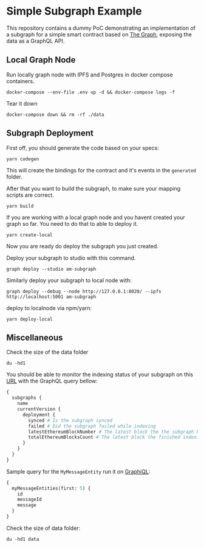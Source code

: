 # Simple Subgraph Example

This repository contains a dummy PoC demonstrating an implementation of a subgraph for a simple smart contract based on [The Graph](https://thegraph.com/), exposing the data as a GraphQL API.

## Local Graph Node

Run locally graph node with IPFS and Postgres in docker compose containers.

```shell
docker-compose --env-file .env up -d && docker-compose logs -f
```

Tear it down

```shell
docker-compose down && rm -rf ./data
```

## Subgraph Deployment

First off, you should generate the code based on your specs:

```shell
yarn codegen
```

This will create the bindings for the contract and it's events in the `generated` folder.

After that you want to build the subgraph, to make sure your mapping scripts are correct.

```shell
yarn build
```

If you are working with a local graph node and you havent created your graph so far. You need to do that to able to deploy it.

```shell
yarn create-local
```

Now you are ready do deploy the subgraph you just created.


Deploy your subgraph to studio with this command.

```shell
graph deploy --studio am-subgraph
```

Similarly deploy your subgraph to local node with:

```shell
graph deploy --debug --node http://127.0.0.1:8020/ --ipfs http://localhost:5001 am-subgraph
```

deploy to localnode via npm/yarn:

```shell
yarn deploy-local
```

## Miscellaneous

Check the size of the data folder

```shell
du -hd1
```

You should be able to monitor the indexing status of your subgraph on this [URL](http://localhost:8000/subgraphs/graphql) with the GraphQL query bellow:

```GraphQL
{
  subgraphs {
    name
    currentVersion {
      deployment {
        synced # Is the subgraph synced
        failed # Did the subgraph failed while indexing
        latestEthereumBlockNumber # The latest block the the subgraph knows to exists
        totalEthereumBlocksCount # The latest block the finished indexing
      }
    }
  }
}
```

Sample query for the `MyMessageEntity` run it on [GraphiQL](http://localhost:8000/subgraphs/name/am-subgraph):

```GraphQL
{
  myMessageEntities(first: 5) {
    id
    messageId
    message
  }
}
```

Check the size of data folder:

```shell
du -hd1 data
```
